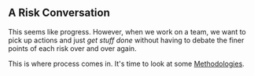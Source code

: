
## A Risk Conversation


 
 





This seems like progress.  However, when we work on a team, we want to pick up actions and just _get stuff done_ without having to debate the finer points of each risk over and over again.  

This is where process comes in.   It's time to look at some [Methodologies](Methodologies).



 